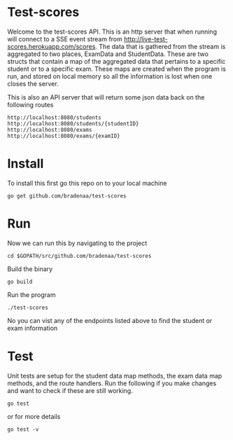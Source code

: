 # Test-scores
Welcome to the test-scores API. This is an http server that when running will connect to a SSE event stream from http://live-test-scores.herokuapp.com/scores. The data that is gathered from the stream is aggregated to two places, ExamData and StudentData. These are two structs that contain a map of the aggregated data that pertains to a specific student or to a specific exam. These maps are created when the program is run, and stored on local memory so all the information is lost when one closes the server.

This is also an API server that will return some json data back on the following routes

```
http://localhost:8080/students
http://localhost:8080/students/{studentID}
http://localhost:8080/exams
http://localhost:8080/exams/{examID}
```

# Install

To install this first go this repo on to your local machine

``` go get github.com/bradenaa/test-scores ```

# Run

Now we can run this by navigating to the project

``` cd $GOPATH/src/github.com/bradenaa/test-scores ```

Build the binary

``` go build ```

Run the program

``` ./test-scores ```

No you can vist any of the endpoints listed above to find the student or exam information

# Test

Unit tests are setup for the student data map methods, the exam data map methods, and the route handlers. Run the following if you make changes and want to check if these are still working.

```go test```

or for more details

```go test -v```